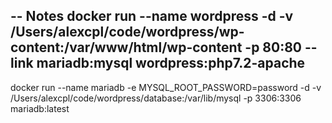 -- Notes
docker run --name wordpress -d -v /Users/alexcpl/code/wordpress/wp-content:/var/www/html/wp-content -p 80:80 --link mariadb:mysql wordpress:php7.2-apache
--
docker run --name mariadb -e MYSQL_ROOT_PASSWORD=password -d -v /Users/alexcpl/code/wordpress/database:/var/lib/mysql -p 3306:3306 mariadb:latest
